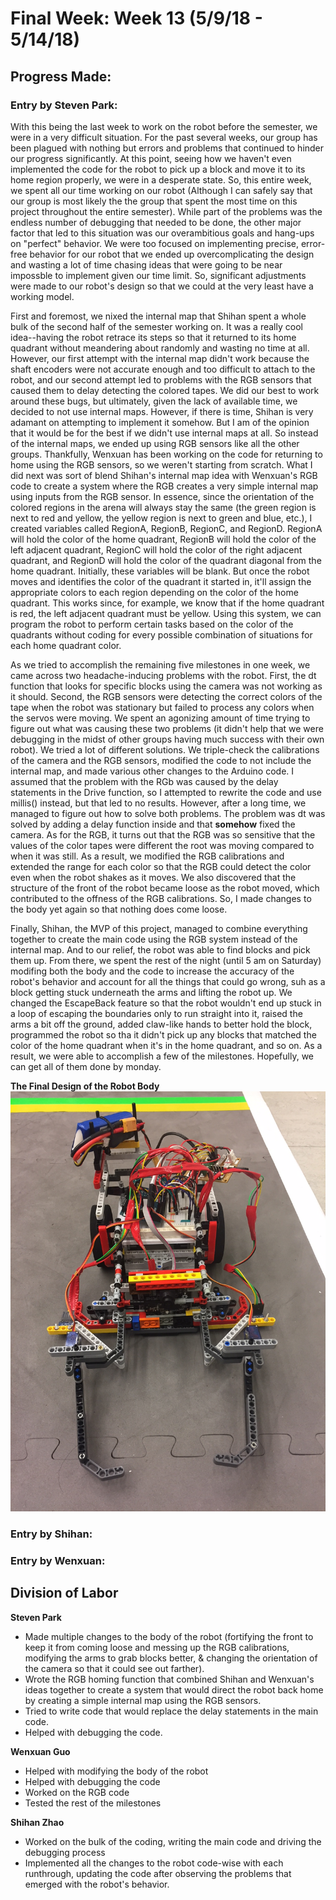 # Final Week: Week 13 (5/9/18 - 5/14/18)

## Progress Made:

### Entry by Steven Park:
With this being the last week to work on the robot before the semester, we were in a very difficult situation. For the past several weeks, our group has been plagued with nothing but errors and problems that continued to hinder our progress significantly.
At this point, seeing how we haven't even implemented the code for the robot to pick up a block and move it to its home region properly, we were in a desperate state. So, this entire week, we spent all our time working on our robot (Although I can safely say that our group is most likely the the group that spent the most time on this project throughout the entire semester).
While part of the problems was the endless number of debugging that needed to be done, the other major factor that led to this situation was our overambitious goals and hang-ups on "perfect" behavior.
We were too focused on implementing precise, error-free behavior for our robot that we ended up overcomplicating the design and wasting a lot of time chasing ideas that were going to be near impossble to implement given our time limit.
So, significant adjustments were made to our robot's design so that we could at the very least have a working model.

First and foremost, we nixed the internal map that Shihan spent a whole bulk of the second half of the semester working on. It was a really cool idea--having the robot retrace its steps so that it returned to its home quadrant without meandering about randomly and wasting no time at all.
However, our first attempt with the internal map didn't work because the shaft encoders were not accurate enough and too difficult to attach to the robot, and our second attempt led to problems with the RGB sensors that caused them to delay detecting the colored tapes.
We did our best to work around these bugs, but ultimately, given the lack of available time, we decided to not use internal maps. However, if there is time, Shihan is very adamant on attempting to implement it somehow. But I am of the opinion that it would be for the best if we didn't use internal maps at all.
So instead of the internal maps, we ended up using RGB sensors like all the other groups. Thankfully, Wenxuan has been working on the code for returning to home using the RGB sensors, so we weren't starting from scratch.
What I did next was sort of blend Shihan's internal map idea with Wenxuan's RGB code to create a system where the RGB creates a very simple internal map using inputs from the RGB sensor.
In essence, since the orientation of the colored regions in the arena will always stay the same (the green region is next to red and yellow, the yellow region is next to green and blue, etc.), I created variables called RegionA, RegionB, RegionC, and RegionD.
RegionA will hold the color of the home quadrant, RegionB will hold the color of the left adjacent quadrant, RegionC will hold the color of the right adjacent quadrant, and RegionD will hold the color of the quadrant diagonal from the home quadrant.
Initially, these variables will be blank. But once the robot moves and identifies the color of the quadrant it started in, it'll assign the appropriate colors to each region depending on the color of the home quadrant.
This works since, for example, we know that if the home quadrant is red, the left adjacent quadrant must be yellow. Using this system, we can program the robot to perform certain tasks based on the color of the quadrants without coding for every possible combination of situations for each home quadrant color.

As we tried to accomplish the remaining five milestones in one week, we came across two headache-inducing problems with the robot. First, the dt function that looks for specific blocks using the camera was not working as it should. Second, the RGB sensors were detecting the correct colors of the tape when the robot was stationary but failed to process any colors when the servos were moving.
We spent an agonizing amount of time trying to figure out what was causing these two problems (it didn't help that we were debugging in the midst of other groups having much success with their own robot).
We tried a lot of different solutions. We triple-check the calibrations of the camera and the RGB sensors, modified the code to not include the internal map, and made various other changes to the Arduino code. 
I assumed that the problem with the RGb was caused by the delay statements in the Drive function, so I attempted to rewrite the code and use millis() instead, but that led to no results.
However, after a long time, we managed to figure out how to solve both problems. The problem was dt was solved by adding a delay function inside and that **somehow** fixed the camera. As for the RGB, it turns out that the RGB was so sensitive that the values of the color tapes were different the root was moving compared to when it was still.
As a result, we modified the RGB calibrations and extended the range for each color so that the RGB could detect the color even when the robot shakes as it moves. We also discovered that the structure of the front of the robot became loose as the robot moved, which contributed to the offness of the RGB calibrations. So, I made changes to the body yet again so that nothing does come loose.

Finally, Shihan, the MVP of this project, managed to combine everything together to create the main code using the RGB system instead of the internal map. And to our relief, the robot was able to find blocks and pick them up.
From there, we spent the rest of the night (until 5 am on Saturday) modifing both the body and the code to increase the accuracy of the robot's behavior and account for all the things that could go wrong, suh as a block getting stuck underneath the arms and lifting the robot up.
We changed the EscapeBack feature so that the robot wouldn't end up stuck in a loop of escaping the boundaries only to run straight into it, raised the arms a bit off the ground, added claw-like hands to better hold the block, programmed the robot so tha it didn't pick up any blocks that matched the color of the home quadrant when it's in the home quadrant, and so on.
As a result, we were able to accomplish a few of the milestones. Hopefully, we can get all of them done by monday.

**The Final Design of the Robot Body**
![Final Design](/Photos_and_Videos/Week13/Final_Body.JPG)

### Entry by Shihan:


### Entry by Wenxuan:

  
## Division of Labor
**Steven Park**
- Made multiple changes to the body of the robot (fortifying the front to keep it from coming loose and messing up the RGB calibrations, modifying the arms to grab blocks better, & changing the orientation of the camera so that it could see out farther).
- Wrote the RGB homing function that combined Shihan and Wenxuan's ideas together to create a system that would direct the robot back home by creating a simple internal map using the RGB sensors.
- Tried to write code that would replace the delay statements in the main code.
- Helped with debugging the code.

**Wenxuan Guo**
- Helped with modifying the body of the robot
- Helped with debugging the code
- Worked on the RGB code
- Tested the rest of the milestones

**Shihan Zhao**
- Worked on the bulk of the coding, writing the main code and driving the debugging process
- Implemented all the changes to the robot code-wise with each runthrough, updating the code after observing the problems that emerged with the robot's behavior.

